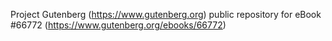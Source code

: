 Project Gutenberg (https://www.gutenberg.org) public repository for
eBook #66772 (https://www.gutenberg.org/ebooks/66772)
